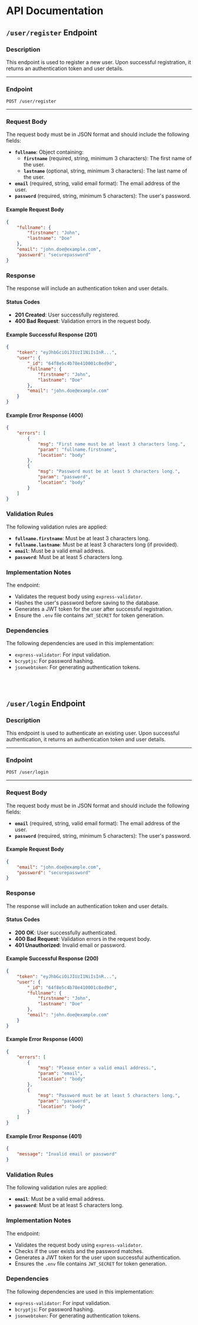# API Documentation

## `/user/register` Endpoint

### Description

This endpoint is used to register a new user. Upon successful registration, it returns an authentication token and user details.

---

### Endpoint

`POST /user/register`

---

### Request Body

The request body must be in JSON format and should include the following fields:

- **`fullname`**: Object containing:
    - **`firstname`** (required, string, minimum 3 characters): The first name of the user.
    - **`lastname`** (optional, string, minimum 3 characters): The last name of the user.
- **`email`** (required, string, valid email format): The email address of the user.
- **`password`** (required, string, minimum 5 characters): The user's password.

#### Example Request Body

```json
{
    "fullname": {
        "firstname": "John",
        "lastname": "Doe"
    },
    "email": "john.doe@example.com",
    "password": "securepassword"
}
```

### Response

The response will include an authentication token and user details.

#### Status Codes

- **201 Created**: User successfully registered.
- **400 Bad Request**: Validation errors in the request body.

#### Example Successful Response (201)

```json
{
    "token": "eyJhbGciOiJIUzI1NiIsInR...",
    "user": {
        "_id": "64f8e5c4b78e410001c8ed9d",
        "fullname": {
            "firstname": "John",
            "lastname": "Doe"
        },
        "email": "john.doe@example.com"
    }
}
```

#### Example Error Response (400)

```json
{
    "errors": [
        {
            "msg": "First name must be at least 3 characters long.",
            "param": "fullname.firstname",
            "location": "body"
        },
        {
            "msg": "Password must be at least 5 characters long.",
            "param": "password",
            "location": "body"
        }
    ]
}
```

### Validation Rules

The following validation rules are applied:

- **`fullname.firstname`**: Must be at least 3 characters long.
- **`fullname.lastname`**: Must be at least 3 characters long (if provided).
- **`email`**: Must be a valid email address.
- **`password`**: Must be at least 5 characters long.

### Implementation Notes

The endpoint:

- Validates the request body using `express-validator`.
- Hashes the user's password before saving to the database.
- Generates a JWT token for the user after successful registration.
- Ensure the `.env` file contains `JWT_SECRET` for token generation.

### Dependencies

The following dependencies are used in this implementation:

- `express-validator`: For input validation.
- `bcryptjs`: For password hashing.
- `jsonwebtoken`: For generating authentication tokens.

<br>
<br>

## `/user/login` Endpoint

### Description

This endpoint is used to authenticate an existing user. Upon successful authentication, it returns an authentication token and user details.

---

### Endpoint

`POST /user/login`

---

### Request Body

The request body must be in JSON format and should include the following fields:

- **`email`** (required, string, valid email format): The email address of the user.
- **`password`** (required, string, minimum 5 characters): The user's password.

#### Example Request Body

```json
{
    "email": "john.doe@example.com",
    "password": "securepassword"
}
```

### Response

The response will include an authentication token and user details.

#### Status Codes

- **200 OK**: User successfully authenticated.
- **400 Bad Request**: Validation errors in the request body.
- **401 Unauthorized**: Invalid email or password.

#### Example Successful Response (200)

```json
{
    "token": "eyJhbGciOiJIUzI1NiIsInR...",
    "user": {
        "_id": "64f8e5c4b78e410001c8ed9d",
        "fullname": {
            "firstname": "John",
            "lastname": "Doe"
        },
        "email": "john.doe@example.com"
    }
}
```

#### Example Error Response (400)

```json
{
    "errors": [
        {
            "msg": "Please enter a valid email address.",
            "param": "email",
            "location": "body"
        },
        {
            "msg": "Password must be at least 5 characters long.",
            "param": "password",
            "location": "body"
        }
    ]
}
```

#### Example Error Response (401)

```json
{
    "message": "Invalid email or password"
}
```

### Validation Rules

The following validation rules are applied:

- **`email`**: Must be a valid email address.
- **`password`**: Must be at least 5 characters long.

### Implementation Notes

The endpoint:

- Validates the request body using `express-validator`.
- Checks if the user exists and the password matches.
- Generates a JWT token for the user upon successful authentication.
- Ensures the `.env` file contains `JWT_SECRET` for token generation.

### Dependencies

The following dependencies are used in this implementation:

- `express-validator`: For input validation.
- `bcryptjs`: For password hashing.
- `jsonwebtoken`: For generating authentication tokens.